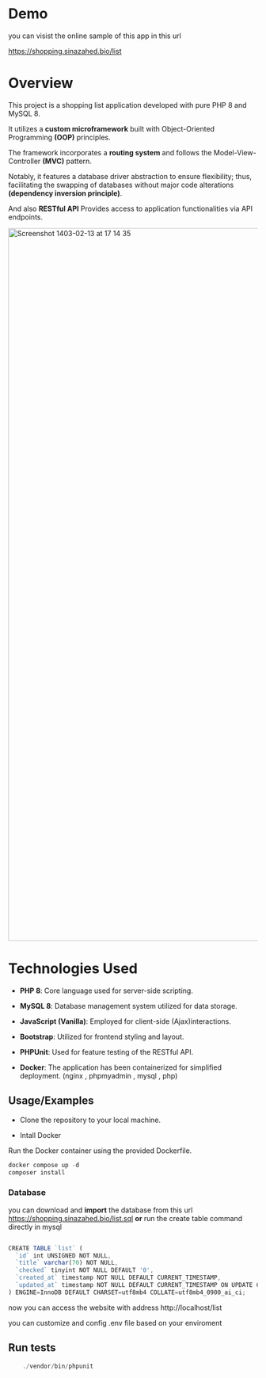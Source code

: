 
# Demo

you can visist the online sample of this app in this url

https://shopping.sinazahed.bio/list


# Overview
This project is a shopping list application developed with pure PHP 8 and MySQL 8.
 
It utilizes a **custom microframework** built with Object-Oriented Programming **(OOP)** principles.

The framework incorporates a **routing system** and follows the Model-View-Controller **(MVC)** pattern.

Notably, it features a database driver abstraction to ensure flexibility; thus, facilitating the swapping of databases without major code alterations **(dependency inversion principle)**.

And also **RESTful API** Provides access to application functionalities via API endpoints.


<img width="1439" alt="Screenshot 1403-02-13 at 17 14 35" src="https://github.com/sinazahed/zahed_dev_S_26_G/assets/29659040/cb3813ae-a261-4334-8db0-b9710d44dbca">




# Technologies Used

- **PHP 8**: Core language used for server-side scripting.
- **MySQL 8**: Database management system utilized for data storage.
- **JavaScript (Vanilla)**: Employed for client-side (Ajax)interactions.

- **Bootstrap**: Utilized for frontend styling and layout.

- **PHPUnit**: Used for feature testing of the RESTful API.

- **Docker**: The application has been containerized for simplified deployment. (nginx , phpmyadmin , mysql , php)


## Usage/Examples

- Clone the repository to your local machine.

- Intall Docker

Run the Docker container using the provided Dockerfile.
```javascript
docker compose up -d
composer install
```

### Database

you can download and **import** the database from this url https://shopping.sinazahed.bio/list.sql
**or** run the create table command directly in mysql

```javascript

CREATE TABLE `list` (
  `id` int UNSIGNED NOT NULL,
  `title` varchar(70) NOT NULL,
  `checked` tinyint NOT NULL DEFAULT '0',
  `created_at` timestamp NOT NULL DEFAULT CURRENT_TIMESTAMP,
  `updated_at` timestamp NOT NULL DEFAULT CURRENT_TIMESTAMP ON UPDATE CURRENT_TIMESTAMP
) ENGINE=InnoDB DEFAULT CHARSET=utf8mb4 COLLATE=utf8mb4_0900_ai_ci;

```



now you can access the website with address http://localhost/list

you can customize and config .env file based on your enviroment


## Run tests
```javascript
    ./vendor/bin/phpunit
```
